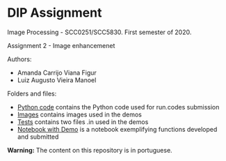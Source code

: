 # DIP Assignment

Image Processing - SCC0251/SCC5830. First semester of 2020.

Assignment 2 - Image enhancemenet

Authors:
* Amanda Carrijo Viana Figur
* Luiz Augusto Vieira Manoel

Folders and files:
* [Python code](./submission/main.py) contains the Python code used for run.codes submission
* [Images](/images) contains images used in the demos
* [Tests](/tests) contains two files .in used in the demos
* [Notebook with Demo](Assignment_02_notebook.ipynb) is a notebook exemplifying functions developed and submitted

**Warning:** The content on this repository is in portuguese.


